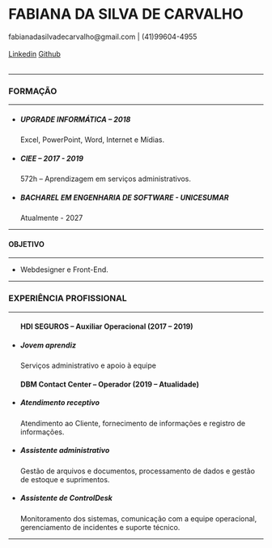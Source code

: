 <!DOCTYPE html>
<html lang="en">
<head>
    <meta charset="UTF-8">
    <meta name="viewport" content="width=device-width, initial-scale=1.0">
    <title>Currículo</title>
    <link rel="stylesheet" type="text/css" href="style.css" />

</head>
<body>
    <div class="div1">  
    <h1>FABIANA DA SILVA DE CARVALHO</h1>   
    fabianadasilvadecarvalho@gmail.com | (41)99604-4955</div><br>
        <a href="https://www.linkedin.com/in/fabiana-carvalho-211451219/" class="linkedin">Linkedin</a>
        <a href="https://github.com/Fabianacs1" class="github">Github</a><br><br>
    <hr>
    <div class="div2">
    <h3>FORMAÇÃO</h3></div>	
<hr>
    <ul>
        <li><h5>UPGRADE INFORMÁTICA – 2018</h5></li>
        Excel, PowerPoint, Word, Internet e Mídias.
        <li><h5>CIEE – 2017 - 2019</h5></li>
            572h – Aprendizagem em serviços administrativos.
        <li><h5>BACHAREL EM ENGENHARIA DE SOFTWARE - UNICESUMAR</h5></li>
            Atualmente - 2027
    </ul>
    <hr>
    <div class="div3">
        <h4>OBJETIVO</h4>
    </div>
 <hr>   
 <ul> <li>  
    Webdesigner e Front-End.</li>
</ul>
<hr>
    <div class="div4">
    <h3>EXPERIÊNCIA PROFISSIONAL</h3></div>
    <hr>
    <ul>
    <h4>HDI SEGUROS – Auxiliar Operacional (2017 – 2019)</h4>
	<li><h5>Jovem aprendiz</h5></li>
	Serviços administrativo e apoio à equipe
    <h4>DBM Contact Center – Operador (2019 – Atualidade)</h4>
	<li><h5>Atendimento receptivo</h5></li>
    Atendimento ao Cliente, fornecimento de informações e registro de informações.
	<li><h5>Assistente administrativo</h5></li> 
    Gestão de arquivos e documentos, processamento de dados e gestão de estoque e suprimentos.
    <li><h5>Assistente de ControlDesk</h5></li>
    Monitoramento dos sistemas, comunicação com a equipe operacional, gerenciamento de incidentes e suporte técnico.

</ul>
<hr>
</body>
</html>
